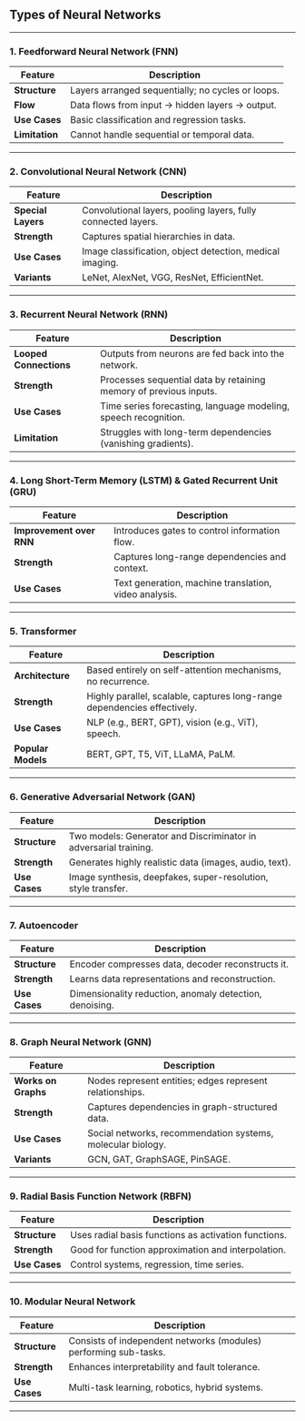 ## **Types of Neural Networks**

---

### **1. Feedforward Neural Network (FNN)**

| Feature        | Description                                       |
| -------------- | ------------------------------------------------- |
| **Structure**  | Layers arranged sequentially; no cycles or loops. |
| **Flow**       | Data flows from input → hidden layers → output.   |
| **Use Cases**  | Basic classification and regression tasks.        |
| **Limitation** | Cannot handle sequential or temporal data.        |

---

### **2. Convolutional Neural Network (CNN)**

| Feature            | Description                                                   |
| ------------------ | ------------------------------------------------------------- |
| **Special Layers** | Convolutional layers, pooling layers, fully connected layers. |
| **Strength**       | Captures spatial hierarchies in data.                         |
| **Use Cases**      | Image classification, object detection, medical imaging.      |
| **Variants**       | LeNet, AlexNet, VGG, ResNet, EfficientNet.                    |

---

### **3. Recurrent Neural Network (RNN)**

| Feature                | Description                                                       |
| ---------------------- | ----------------------------------------------------------------- |
| **Looped Connections** | Outputs from neurons are fed back into the network.               |
| **Strength**           | Processes sequential data by retaining memory of previous inputs. |
| **Use Cases**          | Time series forecasting, language modeling, speech recognition.   |
| **Limitation**         | Struggles with long-term dependencies (vanishing gradients).      |

---

### **4. Long Short-Term Memory (LSTM) & Gated Recurrent Unit (GRU)**

| Feature                  | Description                                           |
| ------------------------ | ----------------------------------------------------- |
| **Improvement over RNN** | Introduces gates to control information flow.         |
| **Strength**             | Captures long-range dependencies and context.         |
| **Use Cases**            | Text generation, machine translation, video analysis. |

---

### **5. Transformer**

| Feature            | Description                                                              |
| ------------------ | ------------------------------------------------------------------------ |
| **Architecture**   | Based entirely on self-attention mechanisms, no recurrence.              |
| **Strength**       | Highly parallel, scalable, captures long-range dependencies effectively. |
| **Use Cases**      | NLP (e.g., BERT, GPT), vision (e.g., ViT), speech.                       |
| **Popular Models** | BERT, GPT, T5, ViT, LLaMA, PaLM.                                         |

---

### **6. Generative Adversarial Network (GAN)**

| Feature       | Description                                                      |
| ------------- | ---------------------------------------------------------------- |
| **Structure** | Two models: Generator and Discriminator in adversarial training. |
| **Strength**  | Generates highly realistic data (images, audio, text).           |
| **Use Cases** | Image synthesis, deepfakes, super-resolution, style transfer.    |

---

### **7. Autoencoder**

| Feature       | Description                                             |
| ------------- | ------------------------------------------------------- |
| **Structure** | Encoder compresses data, decoder reconstructs it.       |
| **Strength**  | Learns data representations and reconstruction.         |
| **Use Cases** | Dimensionality reduction, anomaly detection, denoising. |

---

### **8. Graph Neural Network (GNN)**

| Feature             | Description                                                 |
| ------------------- | ----------------------------------------------------------- |
| **Works on Graphs** | Nodes represent entities; edges represent relationships.    |
| **Strength**        | Captures dependencies in graph-structured data.             |
| **Use Cases**       | Social networks, recommendation systems, molecular biology. |
| **Variants**        | GCN, GAT, GraphSAGE, PinSAGE.                               |

---

### **9. Radial Basis Function Network (RBFN)**

| Feature       | Description                                          |
| ------------- | ---------------------------------------------------- |
| **Structure** | Uses radial basis functions as activation functions. |
| **Strength**  | Good for function approximation and interpolation.   |
| **Use Cases** | Control systems, regression, time series.            |

---

### **10. Modular Neural Network**

| Feature       | Description                                                      |
| ------------- | ---------------------------------------------------------------- |
| **Structure** | Consists of independent networks (modules) performing sub-tasks. |
| **Strength**  | Enhances interpretability and fault tolerance.                   |
| **Use Cases** | Multi-task learning, robotics, hybrid systems.                   |

---
